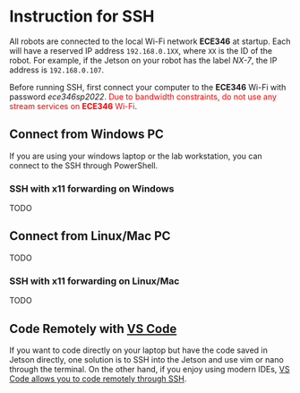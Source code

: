 # Instruction for SSH  
All robots are connected to the local Wi-Fi network **ECE346** at startup. Each will have a reserved IP address ```192.168.0.1XX```, where ```XX``` is the ID of the robot. For example, if the Jetson on your robot has the label *NX-7*, the IP address is ```192.168.0.107```. 

Before running SSH, first connect your computer to the **ECE346** Wi-Fi with password *ece346sp2022*. <span style="color:red">Due to bandwidth constraints, do not use any stream services on **ECE346** Wi-Fi</span>.


## Connect from Windows PC
If you are using your windows laptop or the lab workstation, you can connect to the SSH through PowerShell.
### SSH with x11 forwarding on Windows 
TODO

## Connect from Linux/Mac PC
TODO
### SSH with x11 forwarding on Linux/Mac
TODO


## Code Remotely with [VS Code](https://code.visualstudio.com/)
If you want to code directly on your laptop but have the code saved in Jetson directly, one solution is to SSH into the Jetson and use vim or nano through the terminal. On the other hand, if you enjoy using modern IDEs,  [VS Code allows you to code remotely through SSH](https://code.visualstudio.com/docs/remote/ssh-tutorial).
